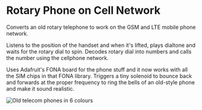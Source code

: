 # Rotary Phone on Cell Network #

Converts an old rotary telephone to work on the GSM and LTE mobile phone network.

Listens to the position of the handset and when it's lifted, plays dialtone and waits for the rotary dial to spin. Decodes rotary dial into numbers and calls the number using the cellphone network.

Uses Adafruit's FONA board for the phone stuff and it now works with all the SIM chips in that FONA library. Triggers a tiny solenoid to bounce back and forwards at the proper frequency to ring the bells of an old-style phone and make it sound realistic. 


![Old telecom phones in 6 colours](https://i.redd.it/ter0jwjq6bez.jpg)

